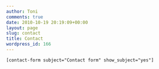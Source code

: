 ```yaml
---
author: Toni
comments: true
date: 2010-10-19 20:19:09+00:00
layout: page
slug: contact
title: Contact
wordpress_id: 166
---
```


`[contact-form subject="Contact form" show_subject="yes"]`
